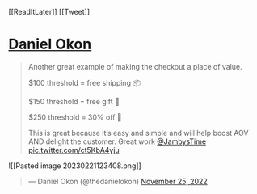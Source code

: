 [[ReadItLater]] [[Tweet]]

# [Daniel Okon](https://twitter.com/thedanielokon/status/1596230522069716992)

> Another great example of making the checkout a place of value.  
>   
> $100 threshold = free shipping 📦  
>   
> $150 threshold = free gift 🎁  
>   
> $250 threshold = 30% off 🤑  
>   
> This is great because it’s easy and simple and will help boost AOV AND delight the customer. Great work [@JambysTime](https://twitter.com/JambysTime?ref_src=twsrc%5Etfw) [pic.twitter.com/ct5KbA4yju](https://t.co/ct5KbA4yju)

![[Pasted image 20230221123408.png]]
> — Daniel Okon (@thedanielokon) [November 25, 2022](https://twitter.com/thedanielokon/status/1596230522069716992?ref_src=twsrc%5Etfw)